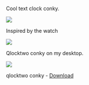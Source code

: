 Cool text clock conky.

<img src="https://skandyns.github.io/img/qlocktwo-conky.png"/>

Inspired by the watch

<img src="https://skandyns.github.io/img/qlocktwo-watch.jpg"/>

Qlocktwo conky on my desktop.

<img src="https://skandyns.github.io/img/qlocktwo-conky-desktop.png"/>

qlocktwo conky - <a href="https://github.com/skandyns/qlocktwo-conky" target="_blank">Download</a>
